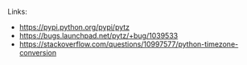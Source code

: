 Links:
* https://pypi.python.org/pypi/pytz
* https://bugs.launchpad.net/pytz/+bug/1039533
* https://stackoverflow.com/questions/10997577/python-timezone-conversion
